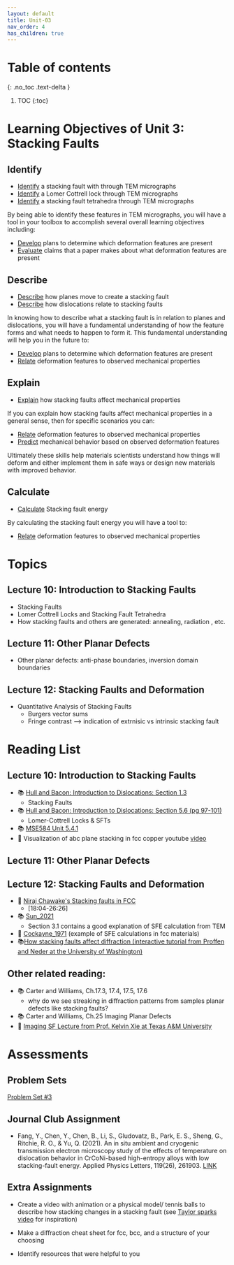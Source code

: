 ```yaml
---
layout: default
title: Unit-03
nav_order: 4
has_children: true
---
```

# Table of contents
{: .no_toc .text-delta }
1. TOC
{:toc}
# Learning Objectives of Unit 3: Stacking Faults

## Identify
- <u>Identify</u> a stacking fault with through TEM micrographs
- <u>Identify</u> a Lomer Cottrell lock through TEM micrographs
- <u>Identify</u> a stacking fault tetrahedra through TEM micrographs

By being able to identify these features in TEM micrographs, you will have a tool in your toolbox to accomplish several overall learning objectives including:
  - <u>Develop</u> plans to determine which deformation features are present
  - <u>Evaluate</u> claims that a paper makes about what deformation features are present

## Describe
- <u>Describe</u> how planes move to create a stacking fault
- <u>Describe</u> how dislocations relate to stacking faults

In knowing how to describe what a stacking fault is in relation to planes and dislocations, you will have a fundamental understanding of how the feature forms and what needs to happen to form it. This fundamental understanding will help you in the future to:

  - <u>Develop</u> plans to determine which deformation features are present
  - <u>Relate</u> deformation features to observed mechanical properties

## Explain
- <u>Explain</u> how stacking faults affect mechanical properties

If you can explain how stacking faults affect mechanical properties in a general sense, then for specific scenarios you can:

  - <u>Relate</u> deformation features to observed mechanical properties
  - <u>Predict</u> mechanical behavior based on observed deformation features

Ultimately these skills help materials scientists understand how things will deform and either implement them in safe ways or design new materials with improved behavior.

## Calculate
- <u>Calculate</u> Stacking fault energy

By calculating the stacking fault energy you will have a tool to:
  - <u>Relate</u> deformation features to observed mechanical properties


# Topics
## Lecture 10: Introduction to Stacking Faults
- Stacking Faults
- Lomer Cottrell Locks and Stacking Fault Tetrahedra
- How stacking faults and others are generated: annealing, radiation , etc. 

## Lecture 11: Other Planar Defects
- Other planar defects: anti-phase boundaries, inversion domain boundaries

## Lecture 12: Stacking Faults and Deformation
- Quantitative Analysis of Stacking Faults
  - Burgers vector sums
  - Fringe contrast --> indication of extrnisic vs intrinsic stacking fault

# Reading List

## Lecture 10: Introduction to Stacking Faults
- 📚 [Hull and Bacon: Introduction to Dislocations: Section 1.3](https://www.sciencedirect.com/book/9780080966724/introduction-to-dislocations)
  - Stacking Faults
- 📚 [Hull and Bacon: Introduction to Dislocations: Section 5.6 (pg 97-101)](https://www.sciencedirect.com/book/9780080966724/introduction-to-dislocations)
  - Lomer-Cottrell Locks & SFTs
- 📚 [MSE584 Unit 5.4.1](https://dtrinkle.matse.illinois.edu/MatSE584/kap_5/backbone/r5_4_1.html)
- 🎥 Visualization of abc plane stacking in fcc copper youtube [video](https://www.youtube.com/watch?v=anBOxrbTDrI)
## Lecture 11: Other Planar Defects


## Lecture 12: Stacking Faults and Deformation
- 🎥 [Niraj Chawake's Stacking faults in FCC](https://www.youtube.com/watch?v=yRRoI9tgET8&t=1361s)
  - [18:04-26:26]
- 📚 [Sun_2021](https://doi.org/10.1080/14786437108217419)
  - Section 3.1 contains a good explanation of SFE calculation from TEM
- 📄 [Cockayne_1971](https://doi.org/10.1080/14786437108217419) (example of SFE calculations in fcc materials)
- 📚[How stacking faults affect diffraction (interactive tutorial from Proffen and Neder at the University of Washington)](http://skuld.bmsc.washington.edu/~merritt/bc530/local_copies/Proffen-Neder-Tutorial/teaching/dif_h.html)

## Other related reading:
- 📚 Carter and Williams, Ch.17.3, 17.4, 17.5, 17.6
  - why do we see streaking in diffraction patterns from samples planar defects like stacking faults?
- 📚 Carter and Williams, Ch.25 Imaging Planar Defects
- 🎥 [Imaging SF Lecture from Prof. Kelvin Xie at Texas A&M University](https://youtu.be/uHBMd6-fBSs?si=cJzUIR8munDVM-o2)

# Assessments

## Problem Sets
[Problem Set #3](PS3_questions.html)

## Journal Club Assignment
- Fang, Y., Chen, Y., Chen, B., Li, S., Gludovatz, B., Park, E. S., Sheng, G., Ritchie, R. O., & Yu, Q. (2021). An in situ ambient and cryogenic transmission electron microscopy study of the effects of temperature on dislocation behavior in CrCoNi-based high-entropy alloys with low stacking-fault energy. Applied Physics Letters, 119(26), 261903. [LINK](https://pubs.aip.org/aip/apl/article/119/26/261903/1023045)

## Extra Assignments
-	Create a video with animation or a physical model/ tennis balls to describe how stacking changes in a stacking fault (see [Taylor sparks video](https://www.youtube.com/watch?v=ku6u7yqNwAc&pp=ygUcdGF5bG9yIHNwYXJrcyBzdGFja2luZyBmYXVsdA%3D%3D) for inspiration)

-  Make a diffraction cheat sheet for fcc, bcc, and a structure of your choosing

- Identify resources that were helpful to you





